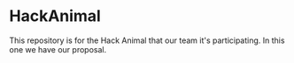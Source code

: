 # HackAnimal
This repository is for the Hack Animal that our team it's participating. In this one we have our proposal.
